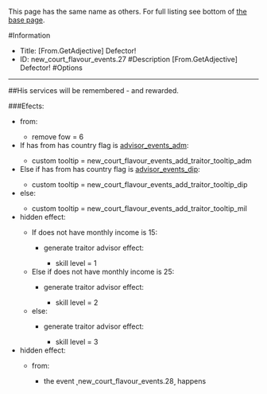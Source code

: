 This page has the same name as others. For full listing see bottom of [the base page](from_getadjective_defector.md).

#Information
 - Title: [From.GetAdjective] Defector!
 - ID: new_court_flavour_events.27
#Description
[From.GetAdjective] Defector!
#Options

___
##His services will be remembered - and rewarded.

###Efects:<ul><li>from:</li><ul><li>remove fow = 6</li></ul><li>If has from has country flag is [advisor_events_adm](../flags/advisor_events_adm.md):</li><ul><li>custom tooltip = new_court_flavour_events_add_traitor_tooltip_adm</li></ul><li>Else if has from has country flag is [advisor_events_dip](../flags/advisor_events_dip.md):</li><ul><li>custom tooltip = new_court_flavour_events_add_traitor_tooltip_dip</li></ul><li>else:</li><ul><li>custom tooltip = new_court_flavour_events_add_traitor_tooltip_mil</li></ul><li>hidden effect:</li><ul><li>If does not have monthly income is 15:</li><ul><li>generate traitor advisor effect:</li><ul><li>skill level = 1</li></ul></ul><li>Else if does not have monthly income is 25:</li><ul><li>generate traitor advisor effect:</li><ul><li>skill level = 2</li></ul></ul><li>else:</li><ul><li>generate traitor advisor effect:</li><ul><li>skill level = 3</li></ul></ul></ul><li>hidden effect:</li><ul><li>from:</li><ul><li>the event ˻new_court_flavour_events.28˼ happens</li></ul></ul></ul>
